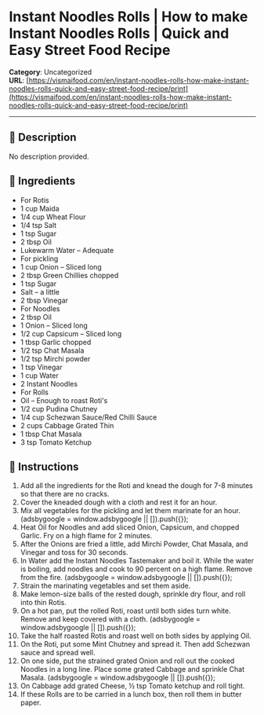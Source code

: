 # Instant Noodles Rolls | How to make Instant Noodles Rolls | Quick and Easy Street Food Recipe

**Category**: Uncategorized  
**URL**: [https://vismaifood.com/en/instant-noodles-rolls-how-make-instant-noodles-rolls-quick-and-easy-street-food-recipe/print](https://vismaifood.com/en/instant-noodles-rolls-how-make-instant-noodles-rolls-quick-and-easy-street-food-recipe/print)  


---

## 📝 Description
No description provided.



## 🧂 Ingredients
- For Rotis
- 1 cup Maida
- 1/4 cup Wheat Flour
- 1/4 tsp Salt
- 1 tsp Sugar
- 2 tbsp Oil
- Lukewarm Water – Adequate
- For pickling
- 1 cup Onion – Sliced long
- 2 tbsp Green Chillies chopped
- 1 tsp Sugar
- Salt – a little
- 2 tbsp Vinegar
- For Noodles
- 2 tbsp Oil
- 1 Onion – Sliced long
- 1/2 cup Capsicum – Sliced long
- 1 tbsp Garlic chopped
- 1/2 tsp Chat Masala
- 1/2 tsp Mirchi powder
- 1 tsp Vinegar
- 1 cup Water
- 2 Instant Noodles
- For Rolls
- Oil – Enough to roast Roti's
- 1/2 cup Pudina Chutney
- 1/4 cup Schezwan Sauce/Red Chilli Sauce
- 2 cups Cabbage Grated Thin
- 1 tbsp Chat Masala
- 3 tsp Tomato Ketchup

## 🍳 Instructions
1. Add all the ingredients for the Roti and knead the dough for 7-8 minutes so that there are no cracks.
2. Cover the kneaded dough with a cloth and rest it for an hour.
3. Mix all vegetables for the pickling and let them marinate for an hour. (adsbygoogle = window.adsbygoogle || []).push({});
4. Heat Oil for Noodles and add sliced Onion, Capsicum, and chopped Garlic. Fry on a high flame for 2 minutes.
5. After the Onions are fried a little, add Mirchi Powder, Chat Masala, and Vinegar and toss for 30 seconds.
6. In Water add the Instant Noodles Tastemaker and boil it. While the water is boiling, add noodles and cook to 90 percent on a high flame. Remove from the fire. (adsbygoogle = window.adsbygoogle || []).push({});
7. Strain the marinating vegetables and set them aside.
8. Make lemon-size balls of the rested dough, sprinkle dry flour, and roll into thin Rotis.
9. On a hot pan, put the rolled Roti, roast until both sides turn white. Remove and keep covered with a cloth. (adsbygoogle = window.adsbygoogle || []).push({});
10. Take the half roasted Rotis and roast well on both sides by applying Oil.
11. On the Roti, put some Mint Chutney and spread it. Then add Schezwan sauce and spread well.
12. On one side, put the strained grated Onion and roll out the cooked Noodles in a long line. Place some grated Cabbage and sprinkle Chat Masala. (adsbygoogle = window.adsbygoogle || []).push({});
13. On Cabbage add grated Cheese, ½ tsp Tomato ketchup and roll tight.
14. If these Rolls are to be carried in a lunch box, then roll them in butter paper.


